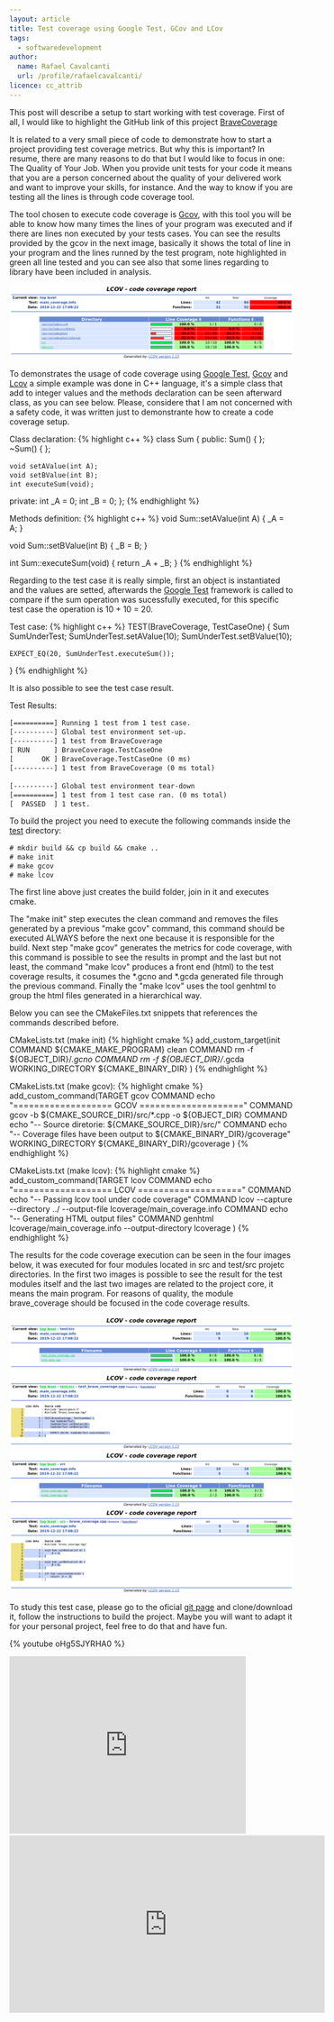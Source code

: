 ```yaml
---
layout: article
title: Test coverage using Google Test, GCov and LCov
tags:
  - softwaredevelopment
author:
  name: Rafael Cavalcanti
  url: /profile/rafaelcavalcanti/
licence: cc_attrib
---
```


This post will describe a setup to start working with test coverage. First of all, I would like to highlight the GitHub link of this project [BraveCoverage](https://github.com/dr-kino/BraveCoverage)

It is related to a very small piece of code to demonstrate how to start a project providing test coverage metrics. But why this is important? In resume, there are many reasons to do that but I would like to focus in one: The Quality of Your Job. When you provide unit tests for your code it means that you are a person concerned about the quality of your delivered work and want to improve your skills, for instance. And the way to know if you are testing all the lines is through code coverage tool.

The tool chosen to execute code coverage is [Gcov](https://linux.die.net/man/1/gcov), with this tool you will be able to know how many times the lines of your program was executed and if there are lines non executed by your tests cases. You can see the results provided by the gcov in the next image, basically it shows the total of line in your program and the lines runned by the test program, note highlighted in green all line tested and you can see also that some lines regarding to library have been included in analysis.

<img src="/images/posts/00005-E.png" />

To demonstrates the usage of code coverage using [Google Test](https://github.com/google/googletest), [Gcov](https://linux.die.net/man/1/gcov) and [Lcov](https://linux.die.net/man/1/lcov) a simple example was done in C++ language, it's a simple class that add to integer values and the methods declaration can be seen afterward class, as you can see below. Please, considere that I am not concerned with a safety code, it was written just to demonstrante how to create a code coverage setup.

Class declaration:
{% highlight c++ %}
class Sum
{
public:
    Sum() { };
    ~Sum() { };

    void setAValue(int A);
    void setBValue(int B);
    int executeSum(void);

private:
    int _A = 0;
    int _B = 0;
};
{% endhighlight %}

Methods definition:
{% highlight c++ %}
void Sum::setAValue(int A) {
    _A = A;
}

void Sum::setBValue(int B) {
    _B = B;
}

int Sum::executeSum(void) {
    return _A + _B;
}
{% endhighlight %}

Regarding to the test case it is really simple, first an object is instantiated and the values are setted, afterwards the [Google Test](https://github.com/google/googletest) framework is called to compare if the sum operation was sucessfully executed, for this specific test case the operation is 10 + 10 = 20.

Test case:
{% highlight c++ %}
TEST(BraveCoverage, TestCaseOne) {
    Sum SumUnderTest;
    SumUnderTest.setAValue(10);
    SumUnderTest.setBValue(10);

    EXPECT_EQ(20, SumUnderTest.executeSum());
}
{% endhighlight %}


It is also possible to see the test case result.

Test Results:
```
[==========] Running 1 test from 1 test case.
[----------] Global test environment set-up.
[----------] 1 test from BraveCoverage
[ RUN      ] BraveCoverage.TestCaseOne
[       OK ] BraveCoverage.TestCaseOne (0 ms)
[----------] 1 test from BraveCoverage (0 ms total)

[----------] Global test environment tear-down
[==========] 1 test from 1 test case ran. (0 ms total)
[  PASSED  ] 1 test.
```
To build the project you need to execute the following commands inside the [test](https://github.com/dr-kino/BraveCoverage/tree/master/test) directory:
```
# mkdir build && cp build && cmake ..
# make init
# make gcov
# make lcov
```

The first line above just creates the build folder, join in it and executes cmake. 

The "make init" step executes the clean command and removes the files generated by a previous "make gcov" command, this command should be executed ALWAYS before the next one because it is responsible for the build. Next step "make gcov" generates the metrics for code coverage, with this command is possible to see the results in prompt and the last but not least, the command "make lcov" produces a front end (html) to the test coverage results, it cosumes the *.gcno and *.gcda generated file through the previous command. Finally the "make lcov" uses the tool genhtml to group the html files generated in a hierarchical way.

Below you can see the CMakeFiles.txt snippets that references the commands described before.

CMakeLists.txt (make init)
{% highlight cmake %}
add_custom_target(init
    COMMAND ${CMAKE_MAKE_PROGRAM} clean
    COMMAND rm -f ${OBJECT_DIR}/*.gcno
    COMMAND rm -f ${OBJECT_DIR}/*.gcda
    WORKING_DIRECTORY ${CMAKE_BINARY_DIR}
    )
{% endhighlight %}

CMakeLists.txt (make gcov):
{% highlight cmake %}
add_custom_command(TARGET gcov
    COMMAND echo "=================== GCOV ===================="
    COMMAND gcov -b ${CMAKE_SOURCE_DIR}/src/*.cpp -o ${OBJECT_DIR}
    COMMAND echo "-- Source diretorie: ${CMAKE_SOURCE_DIR}/src/"
    COMMAND echo "-- Coverage files have been output to ${CMAKE_BINARY_DIR}/gcoverage"
    WORKING_DIRECTORY ${CMAKE_BINARY_DIR}/gcoverage
    )
{% endhighlight %}

CMakeLists.txt (make lcov):
{% highlight cmake %}
add_custom_command(TARGET lcov
    COMMAND echo "=================== LCOV ===================="
    COMMAND echo "-- Passing lcov tool under code coverage"
    COMMAND lcov --capture --directory ../ --output-file lcoverage/main_coverage.info
    COMMAND echo "-- Generating HTML output files"
    COMMAND genhtml lcoverage/main_coverage.info --output-directory lcoverage
    )
{% endhighlight %}

The results for the code coverage execution can be seen in the four images below, it was executed for four modules located in src and test/src projetc directories. In the first two images is possible to see the result for the test modules itself and the last two images are related to the project core, it means the main program. For reasons of quality, the module brave_coverage should be focused in the code coverage results.

<img src="/images/posts/00005-A.png" />

<img src="/images/posts/00005-D.png" />

<img src="/images/posts/00005-B.png" />

<img src="/images/posts/00005-C.png" />

To study this test case, please go to the oficial [git page](https://github.com/dr-kino/BraveCoverage) and clone/download it, follow the instructions to build the project. Maybe you will want to adapt it for your personal project, feel free to do that and have fun.

{% youtube oHg5SJYRHA0 %}

<iframe width="420" height="315" src="https://youtu.be/2FlF-DtWegI" frameborder="0" allowfullscreen></iframe>

<iframe width="560" height="315" src="https://youtu.be/2FlF-DtWegI" frameborder="0" allow="autoplay; encrypted-media" allowfullscreen></iframe>